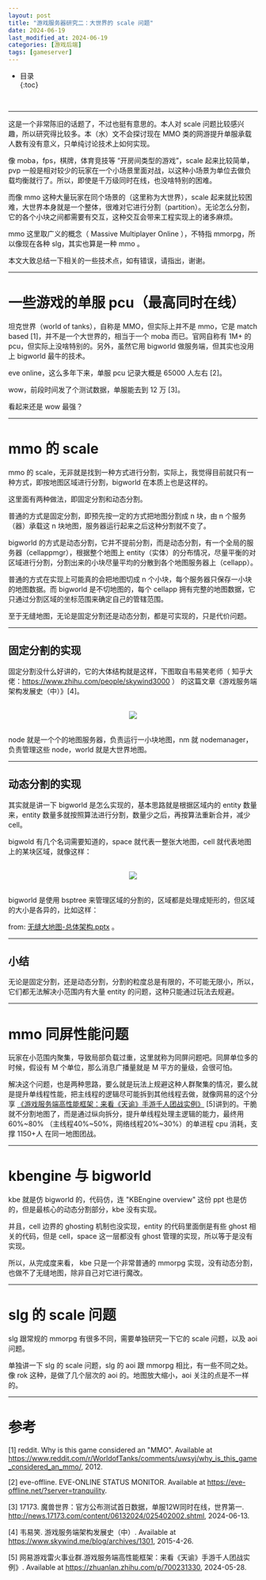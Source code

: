 ```yaml
---
layout: post
title: "游戏服务器研究二：大世界的 scale 问题"
date: 2024-06-19
last_modified_at: 2024-06-19
categories: [游戏后端]
tags: [gameserver]
---
```


* 目录  
{:toc}
<br/>

---

这是一个非常陈旧的话题了，不过也挺有意思的。本人对 scale 问题比较感兴趣，所以研究得比较多。本（水）文不会探讨现在 MMO 类的网游提升单服承载人数有没有意义，只单纯讨论技术上如何实现。        

像 moba，fps，棋牌，体育竞技等 “开房间类型的游戏”，scale 起来比较简单，pvp 一般是相对较少的玩家在一个小场景里面对战，以这种小场景为单位去做负载均衡就行了。所以，即使是千万级同时在线，也没啥特别的困难。          

而像 mmo 这种大量玩家在同个场景的（这里称为大世界），scale 起来就比较困难，大世界本身就是一个整体，很难对它进行分割（partition）。无论怎么分割，它的各个小块之间都需要有交互，这种交互会带来工程实现上的诸多麻烦。       

mmo 这里取广义的概念（ Massive Multiplayer Online ），不特指 mmorpg，所以像现在各种 slg，其实也算是一种 mmo 。   

本文大致总结一下相关的一些技术点，如有错误，请指出，谢谢。   

---

# 一些游戏的单服 pcu（最高同时在线）

坦克世界（world of tanks），自称是 MMO，但实际上并不是 mmo，它是 match based [1]，并不是一个大世界的，相当于一个 moba 而已。官网自称有 1M+ 的 pcu，但实际上没啥特别的。另外，虽然它用 bigworld 做服务端，但其实也没用上 bigworld 最牛的技术。           

eve online，这么多年下来，单服 pcu 记录大概是 65000 人左右 [2]。     

wow，前段时间发了个测试数据，单服能去到 12 万 [3]。   

看起来还是 wow 最强？   

---

# mmo 的 scale

mmo 的 scale，无非就是找到一种方式进行分割，实际上，我觉得目前就只有一种方式，即按地图区域进行分割，bigworld 在本质上也是这样的。   

这里面有两种做法，即固定分割和动态分割。   

普通的方式是固定分割，即预先按一定的方式把地图分割成 n 块，由 n 个服务（器）承载这 n 块地图，服务器运行起来之后这种分割就不变了。   

bigworld 的方式是动态分割，它并不提前分割，而是动态分割，有一个全局的服务器（cellappmgr），根据整个地图上 entity（实体）的分布情况，尽量平衡的对区域进行分割，分割出来的小块尽量平均的分散到各个地图服务器上（cellapp）。   

普通的方式在实现上可能真的会把地图切成 n 个小块，每个服务器只保存一小块的地图数据。而 bigworld 是不切地图的，每个 cellapp 拥有完整的地图数据，它只通过分割区域的坐标范围来确定自己的管辖范围。    

至于无缝地图，无论是固定分割还是动态分割，都是可实现的，只是代价问题。   

---

## 固定分割的实现

固定分割没什么好讲的，它的大体结构就是这样，下图取自韦易笑老师（ 知乎大佬：https://www.zhihu.com/people/skywind3000 ） 的这篇文章《游戏服务端架构发展史（中）》[4]。 

<br/>
<div align="center">
<img src="https://www.skywind.me/blog/wp-content/uploads/2015/04/image31.png"/>
</div>
<br/>

node 就是一个个的地图服务器，负责运行一小块地图，nm 就 nodemanager，负责管理这些 node，world 就是大世界地图。  

---

## 动态分割的实现

其实就是讲一下 bigworld 是怎么实现的，基本思路就是根据区域内的 entity 数量来，entity 数量多就按照算法进行分割，数量少之后，再按算法重新合并，减少 cell。  

bigwold 有几个名词需要知道的，space 就代表一整张大地图，cell 就代表地图上的某块区域，就像这样：  

<br/>
<div align="center">
<img src="https://antsmallant-blog-1251470010.cos.ap-guangzhou.myqcloud.com/media/blog/bigworld-scale-cell-split.png"/>
</div>
<br/>

bigworld 是使用 bsptree 来管理区域的分割的，区域都是处理成矩形的，但区域的大小是各异的，比如这样：  

from: [无缝大地图-总体架构.pptx](https://github.com/yekoufeng/seamless-world/blob/master/无缝大地图-总体架构.pptx) 。   

---

## 小结

无论是固定分割，还是动态分割，分割的粒度总是有限的，不可能无限小，所以，它们都无法解决小范围内有大量 entity 的问题，这种只能通过玩法去规避。  

---

# mmo 同屏性能问题

玩家在小范围内聚集，导致局部负载过重，这里就称为同屏问题吧。同屏单位多的时候，假设有 M 个单位，那么消息广播量就是 M 平方的量级，会很可怕。  

解决这个问题，也是两种思路，要么就是玩法上规避这种人群聚集的情况，要么就是提升单线程性能，把主线程的逻辑尽可能拆到其他线程去做，就像网易的这个分享
 [《游戏服务端高性能框架：来看《天谕》手游千人团战实例》](https://zhuanlan.zhihu.com/p/700231330) [5]讲到的。干脆就不分割地图了，而是通过纵向拆分，提升单线程处理主逻辑的能力，最终用 60%~80% （主线程40%~50%，网络线程20%~30%）的单进程 cpu 消耗，支撑 1150+人 在同一地图团战。   


---

# kbengine 与 bigworld

kbe 就是仿 bigworld 的，代码仿，连 "KBEngine overview" 这份 ppt 也是仿的，但是最核心的动态分割部分，kbe 没有实现。   

并且，cell 边界的 ghosting 机制也没实现，entity 的代码里面倒是有些 ghost 相关的代码，但是 cell，space 这一层都没有 ghost 管理的实现，所以等于是没有实现。  

所以，从完成度来看， kbe 只是一个非常普通的 mmorpg 实现，没有动态分割，也做不了无缝地图，除非自己对它进行魔改。   

---

# slg 的 scale 问题

slg 跟常规的 mmorpg 有很多不同，需要单独研究一下它的 scale 问题，以及 aoi 问题。  

单独讲一下 slg 的 scale 问题，slg 的 aoi 跟 mmorpg 相比，有一些不同之处。像 rok 这种，是做了几个层次的 aoi 的。地图放大缩小，aoi 关注的点是不一样的。  


---

# 参考

[1] reddit. Why is this game considered an "MMO". Available at https://www.reddit.com/r/WorldofTanks/comments/uwsyj/why_is_this_game_considered_an_mmo/, 2012.      

[2] eve-offline. EVE-ONLINE STATUS MONITOR. Available at https://eve-offline.net/?server=tranquility.    

[3] 17173. 魔兽世界：官方公布测试首日数据，单服12W同时在线，世界第一. http://news.17173.com/content/06132024/025402002.shtml, 2024-06-13.  

[4] 韦易笑. 游戏服务端架构发展史（中）. Available at https://www.skywind.me/blog/archives/1301, 2015-4-26.    

[5] 网易游戏雷火事业群​.游戏服务端高性能框架：来看《天谕》手游千人团战实例》. Available at https://zhuanlan.zhihu.com/p/700231330, 2024-05-28.       